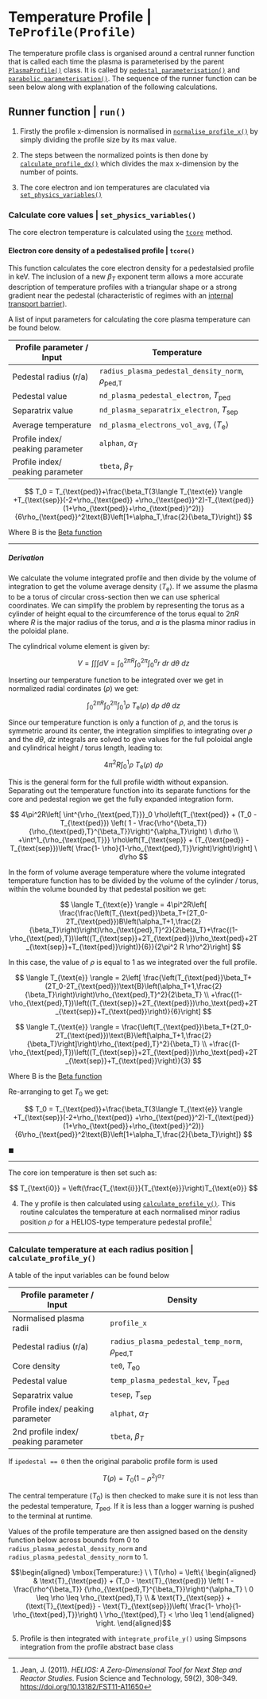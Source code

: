 # Temperature Profile | `TeProfile(Profile)`

The temperature profile class is organised around a central runner function that is called each time the plasma is parameterised by the parent [`PlasmaProfile()`](plasma_profiles.md#plasma-profile-class-plasmaprofile) class. It is called by [`pedestal_parameterisation()`](plasma_profiles.md#pedestal_parameterisation) and [`parabolic parameterisation()`](plasma_profiles.md#parabolic_paramterisation). The sequence of the runner function can be seen below along with explanation of the following calculations.

## Runner function | `run()`

1. Firstly the profile x-dimension is normalised in [`normalise_profile_x()`](./plasma_profiles_abstract_class.md/#normalise-the-profile-in-x--normalise_profile_x) by simply dividing the profile size by its max value.

2. The steps between the normalized points is then done by [`calculate_profile_dx()`](./plasma_profiles_abstract_class.md#calculate-the-profile-steps-in-x--calculate_profile_dx) which divides the max x-dimension by the number of points.

3. The core electron and ion temperatures are claculated via [`set_physics_variables()`]()

### Calculate core values | `set_physics_variables()`

The core electron temperature is calculated using the [`tcore`](plasma_temperature_profile.md#electron-core-density-of-a-pedestalised-profile--tcore) method.

#### Electron core density of a pedestalised profile | `tcore()`

This function calculates the core electron density for a pedestalsied profile in $\text{keV}$. The inclusion of a new $\beta_T$ exponent term allows a more accurate description of temperature profiles with a triangular shape or a strong gradient near the pedestal (characteristic of regimes with an [internal transport barrier](https://wiki.fusion.ciemat.es/wiki/Internal_Transport_Barrier)).

A list of input parameters for calculating the core plasma temperature can be found below.

| Profile parameter / Input               | Temperature   |
|----------------------------------|-----------|
| Pedestal radius (r/a)            | `radius_plasma_pedestal_density_norm`, $\rho_{\text{ped,T}}$ |
| Pedestal value                   | `nd_plasma_pedestal_electron`, $T_{\text{ped}}$ |
| Separatrix value                 | `nd_plasma_separatrix_electron`, $T_{\text{sep}}$ |
| Average temperature             | `nd_plasma_electrons_vol_avg`, $\langle T_\text{e} \rangle$ |
| Profile index/ peaking parameter | `alphan`, $\alpha_T$ |
| Profile index/ peaking parameter | `tbeta`, $\beta_T$ |

$$
T_0 = T_{\text{ped}}+\frac{\beta_T(3\langle T_{\text{e}} \rangle +T_{\text{sep}}(-2+\rho_{\text{ped}} +\rho_{\text{ped}}^2)-T_{\text{ped}}(1+\rho_{\text{ped}}+\rho_{\text{ped}}^2))}{6\rho_{\text{ped}}^2\text{B}\left[1+\alpha_T,\frac{2}{\beta_T}\right]}
$$

Where $\text{B}$ is the [Beta function](https://en.wikipedia.org/wiki/Beta_function)

---------

##### Derivation

We calculate the volume integrated profile and then divide by the volume of integration to get the volume average density $\langle T_{\text{e}} \rangle$. If we assume the plasma to be a torus of circular cross-section then we can use spherical coordinates. We can simplify the problem by representing the torus as a cylinder of height equal to the circumference of the torus equal to $2\pi R$ where $R$ is the major radius of the torus, and $a$ is the plasma minor radius in the poloidal plane.

The cylindrical volume element is given by:

$$
V = \int \int \int dV = \int^{2\pi R}_0 \int^{2\pi}_0 \int^a_0 r \ dr \ d\theta \ dz
$$

Inserting our temperature function to be integrated over we get in normalized radial cordinates ($\rho$) we get:

$$
\int^{2\pi R}_0 \int^{2\pi}_0 \int^{1}_0       \rho \ T_{\text{e}}(\rho) \ d\rho \ d\theta \ dz
$$

Since our temperature function is only a function of $\rho$, and the torus is symmetric around its center, the integration simplifies to integrating over $\rho$ and the $d\theta ,\ dz$ integrals are solved to give values for the full poloidal angle and cylindrical height / torus length, leading to:

$$
4\pi^2R \int^{1}_0     \rho \ T_{\text{e}}(\rho) \ d\rho  
$$

This is the general form for the full profile width without expansion. Separating out the temperature function into its separate functions for the core and pedestal region we get the fully expanded integration form.

$$
4\pi^2R\left[ \int^{\rho_{\text{ped,T}}}_0     \rho\left(T_{\text{ped}} + (T_0 - T_{\text{ped}}) \left( 1 -
\frac{\rho^{\beta_T}}{\rho_{\text{ped},T}^{\beta_T}}\right)^{\alpha_T}\right) \ d\rho \\
+\int^1_{\rho_{\text{ped,T}}}     \rho\left(T_{\text{sep}} + (T_{\text{ped}} - T_{\text{sep}})\left( \frac{1- \rho}{1-\rho_{\text{ped},T}}\right)\right)\right] \ d\rho
$$

In the form of volume average temperature where the volume integrated temperature function has to be divided by the volume of the cylinder / torus, within the volume bounded by that pedestal position we get:

$$
\langle T_{\text{e}} \rangle = 4\pi^2R\left[ \frac{\frac{\left(T_{\text{ped}}\beta_T+(2T_0-2T_{\text{ped}})B\left(\alpha_T+1,\frac{2}{\beta_T}\right)\right)\rho_{\text{ped},T}^2}{2\beta_T}+\frac{(1-\rho_{\text{ped},T})\left((T_{\text{sep}}+2T_{\text{ped}})\rho_\text{ped}+2T_{\text{sep}}+T_{\text{ped}}\right)}{6}}{2\pi^2 R \rho^2}\right]
$$

In this case, the value of $\rho$ is equal to 1 as we integrated over the full profile.

$$
\langle T_{\text{e}} \rangle = 2\left[ \frac{\left(T_{\text{ped}}\beta_T+(2T_0-2T_{\text{ped}})\text{B}\left(\alpha_T+1,\frac{2}{\beta_T}\right)\right)\rho_{\text{ped},T}^2}{2\beta_T} \\
+\frac{(1-\rho_{\text{ped},T})\left((T_{\text{sep}}+2T_{\text{ped}})\rho_\text{ped}+2T_{\text{sep}}+T_{\text{ped}}\right)}{6}\right]
$$

$$
\langle T_{\text{e}} \rangle =  \frac{\left(T_{\text{ped}}\beta_T+(2T_0-2T_{\text{ped}})\text{B}\left[\alpha_T+1,\frac{2}{\beta_T}\right]\right)\rho_{\text{ped},T}^2}{\beta_T} \\
+\frac{(1-\rho_{\text{ped},T})\left((T_{\text{sep}}+2T_{\text{ped}})\rho_\text{ped}+2T_{\text{sep}}+T_{\text{ped}}\right)}{3}
$$

Where $\text{B}$ is the [Beta function](https://en.wikipedia.org/wiki/Beta_function)

Re-arranging to get $T_0$ we get:

$$
T_0 = T_{\text{ped}}+\frac{\beta_T(3\langle T_{\text{e}} \rangle +T_{\text{sep}}(-2+\rho_{\text{ped}} +\rho_{\text{ped}}^2)-T_{\text{ped}}(1+\rho_{\text{ped}}+\rho_{\text{ped}}^2))}{6\rho_{\text{ped}}^2\text{B}\left[1+\alpha_T,\frac{2}{\beta_T}\right]}
$$

$\blacksquare$

-----

The core ion temperature is then set such as:

$$
T_{\text{i0}} = \left(\frac{T_{\text{i}}}{T_{\text{e}}}\right)T_{\text{e0}}
$$

4. The y profile is then calculated using [`calculate_profile_y()`](plasma_temperature_profile.md#calculate-temperature-at-each-radius-position-calculate_profile_y). This routine calculates the temperature at each normalised minor radius position $\rho$ for a HELIOS-type temperature pedestal profile[^1]

-------

### Calculate temperature at each radius position | `calculate_profile_y()`

A table of the input variables can be found below

| Profile parameter / Input               | Density   |
|----------------------------------|-----------|
| Normalised plasma radii            | `profile_x` |
| Pedestal radius (r/a)            | `radius_plasma_pedestal_temp_norm`, $\rho_{\text{ped,T}}$ |
| Core density                | `te0`, $T_{\text{e0}}$ |
| Pedestal value                   | `temp_plasma_pedestal_kev`, $T_{\text{ped}}$ |
| Separatrix value                 | `tesep`, $T_{\text{sep}}$ |
| Profile index/ peaking parameter | `alphat`, $\alpha_T$ |
| 2nd profile index/ peaking parameter | `tbeta`, $\beta_T$ |

If `ipedestal == 0` then the original parabolic profile form is used

$$
T(\rho) = T_0(1 - \rho^2)^{\alpha_T}
$$

The central temperature ($T_0$) is then checked to make sure it is not less than the pedestal temperature, $T_{\text{ped}}$.
If it is less than a logger warning is pushed to the terminal at runtime.

Values of the profile temperature are then assigned based on the density function below across bounds from 0 to `radius_plasma_pedestal_density_norm` and `radius_plasma_pedestal_density_norm` to 1.  

$$\begin{aligned}
\mbox{Temperature:} \ \ T(\rho) = \left\{
\begin{aligned}
& \text{T}_{\text{ped}} + (T_0 - \text{T}_{\text{ped}}) \left( 1 - \frac{\rho^{\beta_T}}
{\rho_{\text{ped},T}^{\beta_T}}\right)^{\alpha_T}  \  0 \leq \rho \leq \rho_{\text{ped},T} \\
& \text{T}_{\text{sep}} + (\text{T}_{\text{ped}} - \text{T}_{\text{sep}})\left( \frac{1- \rho}{1-\rho_{\text{ped},T}}\right)
\ \rho_{\text{ped},T} < \rho \leq 1
\end{aligned}
\right.
\end{aligned}$$

5. Profile is then integrated with `integrate_profile_y()` using Simpsons integration from the profile abstract base class

[^1]: Jean, J. (2011). *HELIOS: A Zero-Dimensional Tool for Next Step and Reactor Studies*. Fusion Science and Technology, 59(2), 308–349. <https://doi.org/10.13182/FST11-A11650>
